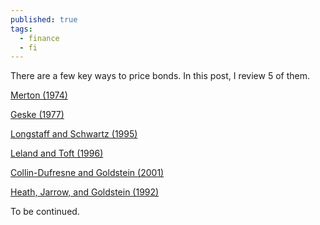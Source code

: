 ```yaml
---
published: true
tags:
  - finance
  - fi
---
```

There are a few key ways to price bonds. In this post, I review 5 of them.

[Merton (1974)](https://www.jstor.org/stable/2978814?seq=1#metadata_info_tab_contents "On the Pricing of Corporate Debt: The Risk Structure of Interest Rates")

[Geske (1977)](https://www.cambridge.org/core/journals/journal-of-financial-and-quantitative-analysis/article/valuation-of-corporate-liabilities-as-compound-options/1FB313F93479EE285D9EFC24A0ADE73D "The Valuation of Corporate Liabilities as Compound Options")

[Longstaff and Schwartz (1995)](https://econpapers.repec.org/article/blajfinan/v_3a50_3ay_3a1995_3ai_3a3_3ap_3a789-819.htm "A Simple Approach to Valuing Risky Fixed and Floating Rate Debt")

[Leland and Toft (1996)](https://onlinelibrary.wiley.com/doi/abs/10.1111/j.1540-6261.1996.tb02714.x "Optimal Capital Structure, Endogenous Bankruptcy, and the Term Structure of Credit Spreads")

[Collin-Dufresne and Goldstein (2001)](https://onlinelibrary.wiley.com/doi/10.1111/0022-1082.00402 "The Determinants of Credit Spread Changes")

[Heath, Jarrow, and Goldstein (1992)](https://www.jstor.org/stable/2951677?seq=1#metadata_info_tab_contents "Bond Pricing and the Term Structure of Interest Rates: A New Methodology for Contingent Claims Valuation")

To be continued.
